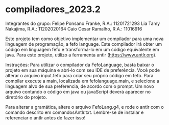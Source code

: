 # compiladores_2023.2
Integrantes do grupo:
Felipe Ponsano Franke, R.A.: 11201721293
Lia Tamy Nakajima, R.A.: 11202020164
Caio Cesar Ramalho, R.A.: 11016916


Este projeto tem como objetivo implementar um compilador para uma nova linguagem de programação, a fefo language.
Este compilador irá obter um código em linguagem fefo e transformá-lo em um código equivalente em java.
Para este projeto, utilizo a ferramenta antlr (https://www.antlr.org).

Instruções: Para utilizar o compilador da FefoLanguage, basta baixar o projeto em sua máquina e abri-lo com seu IDE de preferência. Você pode alterar o arquivo input.fefo para criar seu próprio código em fefo. Para compilar execute a main, localizada em fefolanguage.main, e selecione a linguagem alvo de sua preferencia, de acordo com o prompt. Um novo arquivo contando o código em java ou javaScript deverá aparecer no diretório do projeto.

Para alterar a gramática, altere o arquivo FefoLang.g4, e rode o antlr com o comando descrito em comandosAntlr.txt. Lembre-se de instalar e referenciar o antlr antes de fazer isso!
